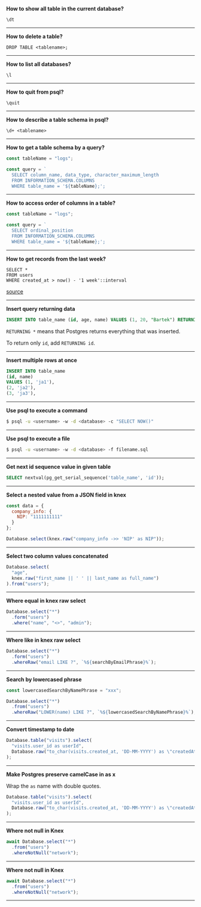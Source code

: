 **How to show all table in the current database?**

`\dt`

---

**How to delete a table?**

`DROP TABLE <tablename>;`

---

**How to list all databases?**

`\l`

---

**How to quit from psql?**

`\quit`

---

**How to describe a table schema in psql?**

`\d+ <tablename>`

---

**How to get a table schema by a query?**

```js
const tableName = "logs";

const query = `
  SELECT column_name, data_type, character_maximum_length
  FROM INFORMATION_SCHEMA.COLUMNS
  WHERE table_name = '${tableName};';
```

---

**How to access order of columns in a table?**

```js
const tableName = "logs";

const query = `
  SELECT ordinal_position
  FROM INFORMATION_SCHEMA.COLUMNS
  WHERE table_name = '${tableName};';
```

---

**How to get records from the last week?**

```
SELECT *
FROM users
WHERE created_at > now() - '1 week'::interval
```

[source](https://popsql.com/learn-sql/postgresql/how-to-query-date-and-time-in-postgresql/)

---

**Insert query returning data**

```sql
INSERT INTO table_name (id, age, name) VALUES (1, 20, "Bartek") RETURNING *;
```

`RETURNING *` means that Postgres returns everything that was inserted.

To return only `id`, add `RETURNING id`.

---

**Insert multiple rows at once**

```sql
INSERT INTO table_name
(id, name)
VALUES (1, 'ja1'),
(2, 'ja2'),
(3, 'ja3'),
```

---

**Use psql to execute a command**

```bash
$ psql -u <username> -w -d <database> -c "SELECT NOW()"
```

---

**Use psql to execute a file**

```bash
$ psql -u <username> -w -d <database> -f filename.sql
```

---

**Get next id sequence value in given table**

```sql
SELECT nextval(pg_get_serial_sequence('table_name', 'id'));
```

---

**Select a nested value from a JSON field in knex**

```js
const data = {
  company_info: {
    NIP: "1111111111"
  }
};

Database.select(knex.raw("company_info ->> 'NIP' as NIP"));
```

---

**Select two column values concatenated**

```js
Database.select(
  "age",
  knex.raw("first_name || ' ' || last_name as full_name")
).from("users");
```

---

**Where equal in knex raw select**

```js
Database.select("*")
  .form("users")
  .where("name", "<>", "admin");
```

---

**Where like in knex raw select**

```js
Database.select("*")
  .form("users")
  .whereRaw("email LIKE ?", `%${searchByEmailPhrase}%`);
```

---

**Search by lowercased phrase**

```js
const lowercasedSearchByNamePhrase = "xxx";

Database.select("*")
  .from("users")
  .whereRaw("LOWER(name) LIKE ?", `%${lowercasedSearchByNamePhrase}%`);
```

---

**Convert timestamp to date**

```js
Database.table("visits").select(
  "visits.user_id as userId",
  Database.raw("to_char(visits.created_at, 'DD-MM-YYYY') as \"createdAtDate\"")
);
```

---

**Make Postgres preserve camelCase in as x**

Wrap the `as` name with double quotes.

```js
Database.table("visits").select(
  "visits.user_id as userId",
  Database.raw("to_char(visits.created_at, 'DD-MM-YYYY') as \"createdAtDate\"")
);
```

---

**Where not null in Knex**

```js
await Database.select("*")
  .from("users")
  .whereNotNull("network");
```

---
**Where not null in Knex**

```js
await Database.select("*")
  .from("users")
  .whereNotNull("network");
```

---
